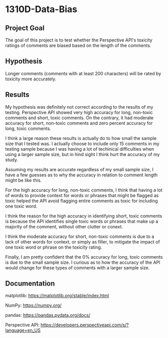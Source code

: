 # 1310D-Data-Bias
## Project Goal
The goal of this project is to test whether the Perspective API's toxicity ratings of comments are biased based on the length of the comments.
## Hypothesis
Longer comments (comments with at least 200 characters) will be rated by toxicity more accurately.
## Results
My hypothesis was definitely not correct according to the results of my testing. Perspective API showed very high accuracy for long, non-toxic comments and short, toxic comments. On the contrary, it had moderate accuracy for short, non-toxic comments and zero percent accuracy for long, toxic comments.

I think a large reason these results is actually do to how small the sample size that I tested was. I actually choose to include only 15 comments in my testing sample because I was having a lot of techinical difficulties when using a larger sample size, but in hind sight I think hurt the accuracy of my study.

Assuming my results are accurate regardless of my small sample size, I have a few guesses as to why the accuracy in relation to comment length might be like this.

For the high accuracy for long, non-toxic comments, I think that having a lot of words to provide context for words or phrases that might be flagged as toxic helped the API avoid flagging entire comments as toxic for including one toxic word.

I think the reason for the high accuracy in identifying short, toxic comments is because the API identifies single toxic words or phrases that make up a majority of the comment, without other clutter or conext.

I think the moderate accuracy for short, non-toxic comments is due to a lack of other words for context, or simply as filler, to mitigate the impact of one toxic word or phrase on the toxicity rating.

Finally, I am pretty confident that the 0% accuracy for long, toxic comments is due to the small sample size. I curious as to how the accuracy of the API would change for these types of comments with a larger sample size.
## Documentation
matplotlib: https://matplotlib.org/stable/index.html

NumPy: https://numpy.org/

pandas: https://pandas.pydata.org/docs/

Perspective API: https://developers.perspectiveapi.com/s/?language=en_US
